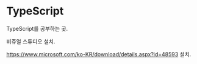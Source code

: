 # TypeScript
TypeScript를 공부하는 곳.

비쥬얼 스튜디오 설치.

https://www.microsoft.com/ko-KR/download/details.aspx?id=48593  설치.






